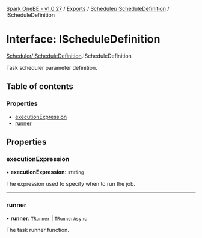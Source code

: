 [Spark OneBE - v1.0.27](../README.md) / [Exports](../modules.md) / [Scheduler/IScheduleDefinition](../modules/Scheduler_IScheduleDefinition.md) / IScheduleDefinition

# Interface: IScheduleDefinition

[Scheduler/IScheduleDefinition](../modules/Scheduler_IScheduleDefinition.md).IScheduleDefinition

Task scheduler parameter definition.

## Table of contents

### Properties

- [executionExpression](Scheduler_IScheduleDefinition.IScheduleDefinition.md#executionexpression)
- [runner](Scheduler_IScheduleDefinition.IScheduleDefinition.md#runner)

## Properties

### executionExpression

• **executionExpression**: `string`

The expression used to specify when to run the job.

___

### runner

• **runner**: [`TRunner`](../modules/Scheduler_IScheduleDefinition.md#trunner) \| [`TRunnerAsync`](../modules/Scheduler_IScheduleDefinition.md#trunnerasync)

The task runner function.
